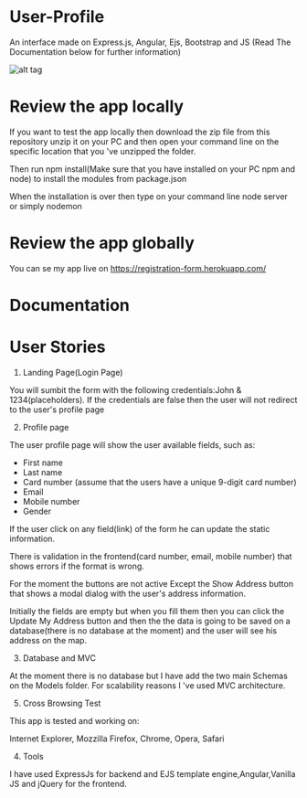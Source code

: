 # User-Profile
An interface made on Express.js, Angular, Ejs, Bootstrap and JS
(Read The Documentation below for further information)

![alt tag](https://i.imgur.com/T7ZfZvs.jpg)

# Review the app locally

If you want to test the app locally then download the zip file from this repository
unzip it on your PC and then open your command line on the specific location that you 've
unzipped the folder.

Then run npm install(Make sure that you have installed on your PC npm and node) to install 
the modules from package.json

When the installation is over then type on your command line node server or simply nodemon

# Review the app globally

You can se my app live on https://registration-form.herokuapp.com/

# Documentation
# User Stories

1) Landing Page(Login Page)

You will sumbit the form with the following credentials:John & 1234(placeholders).
If the credentials are false then the user will not redirect to the user's profile page

2) Profile page

The user profile page will show the user available fields, such as:

* First name
*	Last name
*	Card number (assume that the users have a unique 9-digit card number)
*	Email
*	Mobile number
*	Gender

If the user click on any field(link) of the form he can update the static information.

There is validation in the frontend(card number, email, mobile number) that shows errors if the 
format is wrong.

For the moment the buttons are not active Except the Show Address button that shows a modal dialog with 
the user's address information.

Initially the fields are empty but when you fill them then you can click the Update My Address button and then 
the the data is going to be saved on a database(there is no database at the moment) and the user will see his address on the map.

3) Database and MVC

At the moment there is no database but I have add the two main Schemas on the Models folder.
For scalability reasons I 've used MVC architecture.

5) Cross Browsing Test

This app is tested and working on:

Internet Explorer, Mozzilla Firefox, Chrome, Opera, Safari

4) Tools

I have used ExpressJs for backend and EJS template engine,Angular,Vanilla JS and jQuery for the frontend.



